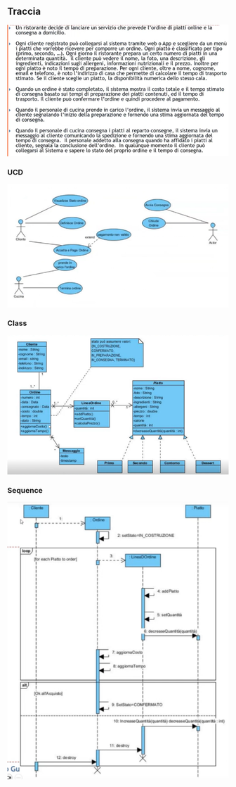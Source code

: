 ## Traccia
![](../Images/Pasted%20image%2020241128182547.png)
### UCD
![](../Images/Pasted%20image%2020241128182607.png)
### Class
![](../Images/Pasted%20image%2020241128184525.png)
### Sequence
![](../Images/Pasted%20image%2020241128184716.png)